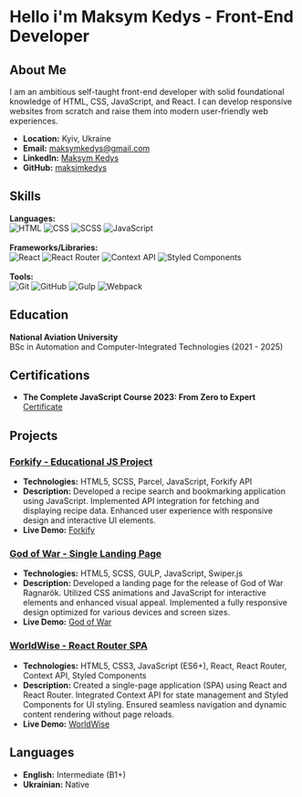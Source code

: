 # Hello i'm Maksym Kedys - Front-End Developer

## About Me

I am an ambitious self-taught front-end developer with solid foundational knowledge of HTML, CSS, JavaScript, and React. I can develop responsive websites from scratch and raise them into modern user-friendly web experiences.

- **Location:** Kyiv, Ukraine
- **Email:** [maksymkedys@gmail.com](mailto:maksymkedys@gmail.com)
- **LinkedIn:** [Maksym Kedys](https://www.linkedin.com/in/maksymkedys/)
- **GitHub:** [maksimkedys](https://github.com/maksimkedys)

## Skills

<p align="left">
  <strong>Languages:</strong><br>
  <img src="https://img.shields.io/badge/HTML-E34F26?style=for-the-badge&logo=html5&logoColor=white" alt="HTML">
  <img src="https://img.shields.io/badge/CSS-1572B6?style=for-the-badge&logo=css3&logoColor=white" alt="CSS">
  <img src="https://img.shields.io/badge/SCSS-CC6699?style=for-the-badge&logo=sass&logoColor=white" alt="SCSS">
  <img src="https://img.shields.io/badge/JavaScript-F7DF1E?style=for-the-badge&logo=javascript&logoColor=black" alt="JavaScript"><br><br>
  <strong>Frameworks/Libraries:</strong><br>
  <img src="https://img.shields.io/badge/React-61DAFB?style=for-the-badge&logo=react&logoColor=black" alt="React">
  <img src="https://img.shields.io/badge/React_Router-CA4245?style=for-the-badge&logo=react-router&logoColor=white" alt="React Router">
  <img src="https://img.shields.io/badge/Context_API-61DAFB?style=for-the-badge&logo=react&logoColor=black" alt="Context API">
  <img src="https://img.shields.io/badge/Styled_Components-DB7093?style=for-the-badge&logo=styled-components&logoColor=white" alt="Styled Components"><br><br>
  <strong>Tools:</strong><br>
  <img src="https://img.shields.io/badge/Git-F05032?style=for-the-badge&logo=git&logoColor=white" alt="Git">
  <img src="https://img.shields.io/badge/GitHub-181717?style=for-the-badge&logo=github&logoColor=white" alt="GitHub">
  <img src="https://img.shields.io/badge/Gulp-CF4647?style=for-the-badge&logo=gulp&logoColor=white" alt="Gulp">
  <img src="https://img.shields.io/badge/Webpack-8DD6F9?style=for-the-badge&logo=webpack&logoColor=black" alt="Webpack">
</p>

## Education

**National Aviation University**  
BSc in Automation and Computer-Integrated Technologies (2021 - 2025)

## Certifications

- **The Complete JavaScript Course 2023: From Zero to Expert**  
  [Certificate](https://ua.udemy.com/certificate/UC-b93b0372-bcab-4470-a0ec-45546c045ee8/)

## Projects

### [Forkify - Educational JS Project](https://github.com/maksimkedys/forkify-educational-JS-project)
- **Technologies:** HTML5, SCSS, Parcel, JavaScript, Forkify API
- **Description:** Developed a recipe search and bookmarking application using JavaScript. Implemented API integration for fetching and displaying recipe data. Enhanced user experience with responsive design and interactive UI elements.
- **Live Demo:** [Forkify](http://forkify-educational-project.netlify.app/)

### [God of War - Single Landing Page](https://github.com/maksimkedys/GodOfWar)
- **Technologies:** HTML5, SCSS, GULP, JavaScript, Swiper.js
- **Description:** Developed a landing page for the release of God of War Ragnarök. Utilized CSS animations and JavaScript for interactive elements and enhanced visual appeal. Implemented a fully responsive design optimized for various devices and screen sizes.
- **Live Demo:** [God of War](http://maksimkedys.github.io/GodOfWar/)

### [WorldWise - React Router SPA](https://github.com/maksimkedys/WorldWise-React-Router-SPA)
- **Technologies:** HTML5, CSS3, JavaScript (ES6+), React, React Router, Context API, Styled Components
- **Description:** Created a single-page application (SPA) using React and React Router. Integrated Context API for state management and Styled Components for UI styling. Ensured seamless navigation and dynamic content rendering without page reloads.
- **Live Demo:** [WorldWise](http://worldwise-react-router-spa.netlify.app/)

## Languages

- **English:** Intermediate (B1+)
- **Ukrainian:** Native
